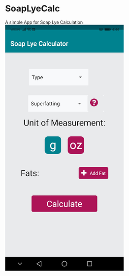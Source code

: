 # SoapLyeCalc
A simple App for Soap Lye Calculation
![Image of Splash Screen](https://github.com/AShepherd50/SoapLyeCalc/blob/master/assets/shot1.jpg?raw=true)
